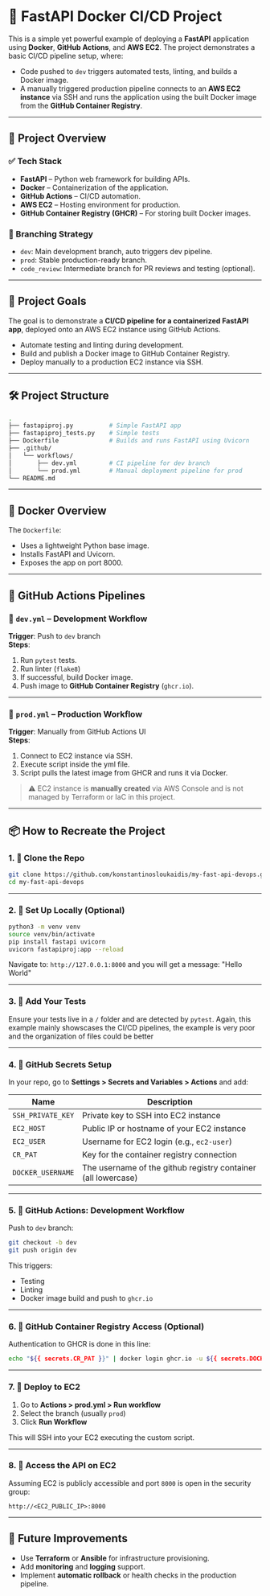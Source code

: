 # 🚀 FastAPI Docker CI/CD Project

This is a simple yet powerful example of deploying a **FastAPI** application using **Docker**, **GitHub Actions**, and **AWS EC2**. The project demonstrates a basic CI/CD pipeline setup, where:

- Code pushed to `dev` triggers automated tests, linting, and builds a Docker image.
- A manually triggered production pipeline connects to an **AWS EC2 instance** via SSH and runs the application using the built Docker image from the **GitHub Container Registry**.

---

## 🧭 Project Overview

### ✅ Tech Stack
- **FastAPI** – Python web framework for building APIs.
- **Docker** – Containerization of the application.
- **GitHub Actions** – CI/CD automation.
- **AWS EC2** – Hosting environment for production.
- **GitHub Container Registry (GHCR)** – For storing built Docker images.

### 📌 Branching Strategy
- `dev`: Main development branch, auto triggers dev pipeline.
- `prod`: Stable production-ready branch.
- `code_review`: Intermediate branch for PR reviews and testing (optional).

---

## 🌟 Project Goals

The goal is to demonstrate a **CI/CD pipeline for a containerized FastAPI app**, deployed onto an AWS EC2 instance using GitHub Actions.

- Automate testing and linting during development.
- Build and publish a Docker image to GitHub Container Registry.
- Deploy manually to a production EC2 instance via SSH.

---

## 🛠️ Project Structure

```bash
.
├── fastapiproj.py          # Simple FastAPI app
├── fastapiproj_tests.py    # Simple tests
├── Dockerfile              # Builds and runs FastAPI using Uvicorn
├── .github/
│   └── workflows/
│       ├── dev.yml         # CI pipeline for dev branch
│       └── prod.yml        # Manual deployment pipeline for prod
└── README.md
```

---

## 🐳 Docker Overview

The `Dockerfile`:
- Uses a lightweight Python base image.
- Installs FastAPI and Uvicorn.
- Exposes the app on port 8000.

---

## 🔀 GitHub Actions Pipelines

### 🧪 `dev.yml` – Development Workflow

**Trigger**: Push to `dev` branch  
**Steps**:
1. Run `pytest` tests.
2. Run linter (`flake8`)
3. If successful, build Docker image.
4. Push image to **GitHub Container Registry** (`ghcr.io`).

---

### 🚀 `prod.yml` – Production Workflow

**Trigger**: Manually from GitHub Actions UI  
**Steps**:
1. Connect to EC2 instance via SSH.
2. Execute script inside the yml file.
3. Script pulls the latest image from GHCR and runs it via Docker.

> ⚠️ EC2 instance is **manually created** via AWS Console and is not managed by Terraform or IaC in this project.

---

## 📦 How to Recreate the Project

### 1. 📅 Clone the Repo

```bash
git clone https://github.com/konstantinosloukaidis/my-fast-api-devops.git
cd my-fast-api-devops
```

---

### 2. 🐍 Set Up Locally (Optional)

```bash
python3 -m venv venv
source venv/bin/activate
pip install fastapi uvicorn
uvicorn fastapiproj:app --reload
```

Navigate to: `http://127.0.0.1:8000` and you will get a message: "Hello World"

---

### 3. 🧪 Add Your Tests

Ensure your tests live in a `/` folder and are detected by `pytest`.
Again, this example mainly showscases the CI/CD pipelines, the example is very poor 
and the organization of files could be better

---

### 4. 🔧 GitHub Secrets Setup

In your repo, go to **Settings > Secrets and Variables > Actions** and add:

| Name                | Description                                  |
|---------------------|----------------------------------------------|
| `SSH_PRIVATE_KEY`   | Private key to SSH into EC2 instance         |
| `EC2_HOST`          | Public IP or hostname of your EC2 instance   |
| `EC2_USER`          | Username for EC2 login (e.g., `ec2-user`)    |
| `CR_PAT`            | Key for the container registry connection    |
| `DOCKER_USERNAME`   | The username of the github registry container (all lowercase) |

---

### 5. 🐙 GitHub Actions: Development Workflow

Push to `dev` branch:

```bash
git checkout -b dev
git push origin dev
```

This triggers:
- Testing
- Linting
- Docker image build and push to `ghcr.io`

---

### 6. 🔐 GitHub Container Registry Access (Optional)

Authentication to GHCR is done in this line:

```bash
echo "${{ secrets.CR_PAT }}" | docker login ghcr.io -u ${{ secrets.DOCKER_USERNAME }} --password-stdin

```

---

### 7. 🚀 Deploy to EC2

1. Go to **Actions > prod.yml > Run workflow**
2. Select the branch (usually `prod`)
3. Click **Run Workflow**

This will SSH into your EC2 executing the custom script.

---

### 8. 📡 Access the API on EC2

Assuming EC2 is publicly accessible and port `8000` is open in the security group:

```
http://<EC2_PUBLIC_IP>:8000
```
---

## 🧼 Future Improvements

- Use **Terraform** or **Ansible** for infrastructure provisioning.
- Add **monitoring** and **logging** support.
- Implement **automatic rollback** or health checks in the production pipeline.


